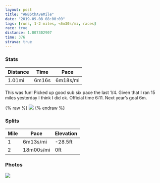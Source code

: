 ```yaml
---
layout: post
title: "#NB5thAveMile"
date: "2019-09-08 08:00:09"
tags: [runs, 1-2 miles, <6m30s/mi, races]
race: true
distance: 1.007302907
time: 376
strava: true
---
```


### Stats

| Distance | Time | Pace |
|----------|------|------|
|1.01mi|6m16s|6m18s/mi|

This was fun! Picked up good sub six pace the last 1/4. Given that I ran 15 miles yesterday I think I did ok. Official time 6:11. Next year’s goal 6m.

{% raw %}
<img src='https://maps.googleapis.com/maps/api/staticmap?maptype=roadmap&path=enc:mi{wFz|lbMRJHNNNl@RPP\n@RP^h@r@l@r@\h@PNLPBTR\Jl@XX\HFDFlAn@~AhAl@XRXLDRRDBL?DFJDBFJHLTt@r@PBDD^Lt@l@z@\V@VD@CH@@ICNFd@NV`@h@LBJFLB|BpAhBj@d@b@RFLHRDNLXZVz@JJd@NFHl@LLDXV\RXd@PDLTTRx@X^VTJZZPJPFLB~@bAN?NFl@HNHRTFP^b@ZLLL|@XjAfAPDd@VRZ&key=AIzaSyC1MId7bFpkLXNAaYhBSTb8jLyiSqzbDtM&size=800x800&markers=color:yellow|label:S|40.77735,-73.96318&markers=color:green|label:F|40.76463999999995,-73.97265'>
{% endraw %}

### Splits

| Mile | Pace | Elevation |
|------|------|-----------|
|1|6m13s/mi|-28.5ft|
|2|18m00s/mi|0ft|

### Photos
<img src='https://dgtzuqphqg23d.cloudfront.net/rEjtTLA7i7atwEhuCn2vlu8gdzd7HlR-8hODQdOIuvo-768x576.jpg'>
